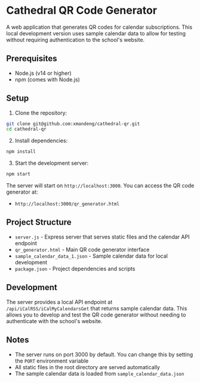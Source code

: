 # Cathedral QR Code Generator

A web application that generates QR codes for calendar subscriptions. This local development version uses sample calendar data to allow for testing without requiring authentication to the school's website.

## Prerequisites

- Node.js (v14 or higher)
- npm (comes with Node.js)

## Setup

1. Clone the repository:

```bash
git clone git@github.com:xmandeng/cathedral-qr.git
cd cathedral-qr
```

2. Install dependencies:

```bash
npm install
```

3. Start the development server:

```bash
npm start
```

The server will start on `http://localhost:3000`. You can access the QR code generator at:

- `http://localhost:3000/qr_generator.html`

## Project Structure

- `server.js` - Express server that serves static files and the calendar API endpoint
- `qr_generator.html` - Main QR code generator interface
- `sample_calendar_data_1.json` - Sample calendar data for local development
- `package.json` - Project dependencies and scripts

## Development

The server provides a local API endpoint at `/api/iCalRSS/iCalMyCalendarsGet` that returns sample calendar data. This allows you to develop and test the QR code generator without needing to authenticate with the school's website.

## Notes

- The server runs on port 3000 by default. You can change this by setting the `PORT` environment variable
- All static files in the root directory are served automatically
- The sample calendar data is loaded from `sample_calendar_data.json`
